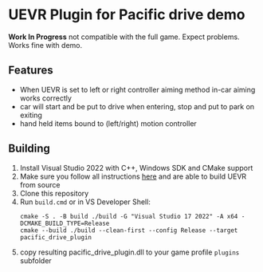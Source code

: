 # UEVR Plugin for Pacific drive demo

__Work In Progress__ not compatible with the full game. Expect problems. Works fine with demo.

## Features
* When UEVR is set to left or right controller aiming method in-car aiming works correctly
* car will start and be put to drive when entering, stop and put to park on exiting
* hand held items bound to (left/right) motion controller

## Building

1. Install Visual Studio 2022 with C++, Windows SDK and CMake support
1. Make sure you follow all instructions [here](https://github.com/praydog/UEVR/blob/master/COMPILING.md) and are able to build UEVR from source
1. Clone this repository
1. Run `build.cmd` or in VS Developer Shell:
	```shell
	cmake -S . -B build ./build -G "Visual Studio 17 2022" -A x64 -DCMAKE_BUILD_TYPE=Release
	cmake --build ./build --clean-first --config Release --target pacific_drive_plugin
	```
1. copy resulting pacific_drive_plugin.dll to your game profile `plugins` subfolder

